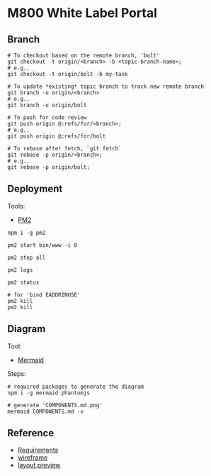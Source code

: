 # M800 White Label Portal

## Branch

```
# To checkout based on the remote branch, 'bolt'
git checkout -t origin/<branch> -b <topic-branch-name>;
# e.g.,
git checkout -t origin/bolt -b my-task

# To update *existing* topic branch to track new remote branch
git branch -u origin/<branch>
# e.g.,
git branch -u origin/bolt

# To push for code review
git push origin @:refs/for/<branch>;
# e.g.,
git push origin @:refs/for/bolt

# To rebase after fetch, `git fetch`
git rebase -p origin/<branch>;
# e.g.,
git rebase -p origin/bolt;
```

## Deployment

Tools:

- [PM2](https://github.com/Unitech/pm2)

```
npm i -g pm2

pm2 start bin/www -i 0

pm2 stop all

pm2 logs

pm2 status

# for 'bind EADDRINUSE'
pm2 kill
pm2 kill
```

## Diagram

Tool:

- [Mermaid](https://github.com/knsv/mermaid)

Steps:

```
# required packages to generate the diagram
npm i -g mermaid phantomjs

# generate 'COMPONENTS.md.png'
mermaid COMPONENTS.md -v
```

## Reference

- [Requirements](http://issuetracking.maaii.com:8090/display/MAAIIPR/WL+Portal+Requirements)
- [wireframe](http://192.168.118.63/~louislam/m800-white-label-portal-v2/)
- [layout preview](http://issuetracking.maaii.com:8080/browse/UMWP-45)

